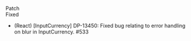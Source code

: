 Patch	
Fixed	
- (React) [InputCurrency] DP-13450: Fixed bug relating to error handling on blur in InputCurrency. #533